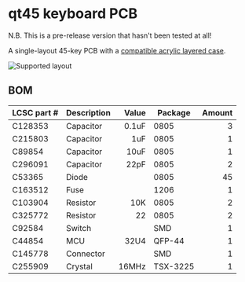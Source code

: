 # qt45 keyboard PCB

N.B. This is a pre-release version that hasn't been tested at all!

A single-layout 45-key PCB with a [compatible acrylic layered case](https://github.com/qtkb/qt45-case).

![Supported layout](https://i.imgur.com/ULTgfah.png)


## BOM

LCSC part # | Description | Value | Package  | Amount
------------|-------------|------:|----------|------:
C128353     | Capacitor   | 0.1uF | 0805     |      3
C215803     | Capacitor   |   1uF | 0805     |      1
C89854      | Capacitor   |  10uF | 0805     |      1
C296091     | Capacitor   |  22pF | 0805     |      2
C53365      | Diode       |       | 0805     |     45
C163512     | Fuse        |       | 1206     |      1
C103904     | Resistor    |   10K | 0805     |      2
C325772     | Resistor    |    22 | 0805     |      2
C92584      | Switch      |       | SMD      |      1
C44854      | MCU         |  32U4 | QFP-44   |      1
C145778     | Connector   |       | SMD      |      1
C255909     | Crystal     | 16MHz | TSX-3225 |      1